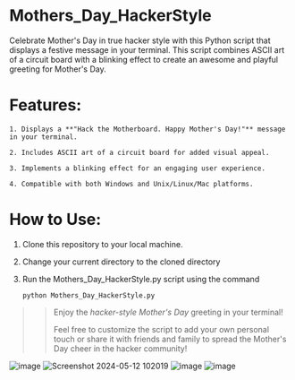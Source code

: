 # Mothers_Day_HackerStyle
Celebrate Mother's Day in true hacker style with this Python script that displays a festive message in your terminal. This script combines ASCII art of a circuit board with a blinking effect to create an awesome and playful greeting for Mother's Day.
# Features:
    1. Displays a **"Hack the Motherboard. Happy Mother's Day!"** message in your terminal.
    
    2. Includes ASCII art of a circuit board for added visual appeal.
    
    3. Implements a blinking effect for an engaging user experience.
    
    4. Compatible with both Windows and Unix/Linux/Mac platforms.
# How to Use:
1. Clone this repository to your local machine.

2. Change your current directory to the cloned directory

3. Run the Mothers_Day_HackerStyle.py script using the command
   
       python Mothers_Day_HackerStyle.py

  >>Enjoy the *hacker-style Mother's Day* greeting in your terminal!
  >>
  >>
  >>Feel free to customize the script to add your own personal touch or share it with friends and family to spread the Mother's Day cheer in the hacker community!

![image](https://github.com/mulw/Mothers_Day_HackerStyle/assets/107396543/3dd7198b-33d0-4d57-a237-c6d6a9cd61c4)
![Screenshot 2024-05-12 102019](https://github.com/mulw/Mothers_Day_HackerStyle/assets/107396543/94b5f022-ebce-4b1a-89bf-efcb04dfae3f)
![image](https://github.com/mulw/Mothers_Day_HackerStyle/assets/107396543/b6b295e8-3850-4e8c-8459-b736cccb3ca5)
![image](https://github.com/mulw/Mothers_Day_HackerStyle/assets/107396543/b948aae7-4ee8-448b-97a3-620103a9f147)


